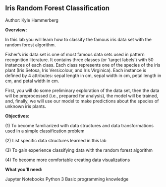 ## Iris Random Forest Classification

Author: Kyle Hammerberg

**Overview:** 

In this lab you will learn how to classify the famous iris data set with the random forest algorithm. 

Fisher’s iris data set is one of most famous data sets used in pattern recognition literature. 
It contains three classes (or ‘target labels’) with 50 instances of each class. 
Each class represents one of the species of the iris plant (Iris Setosa, Iris Versicolour, and Iris Virginica). 
Each instance is defined by 4 attributes: sepal length in cm, sepal width in cm, petal length in cm, and petal width in cm.  


First, you will do some preliminary exploration of the data set, then the data will be preprocessed (i.e., prepared for analysis), the model will be trained, and, finally, we will use our model to make predictions about the species of unknown iris plants.  

 

**Objectives:** 

(1) To become familiarized with data structures and data transformations used in a simple classification problem 

(2) List specific data structures learned in this lab 

(3) To gain experience classifying data with the random forest algorithm 

(4) To become more comfortable creating data visualizations 

 

**What you’ll need:**

Jupyter Notebooks 
Python 3 
Basic programming knowledge 
